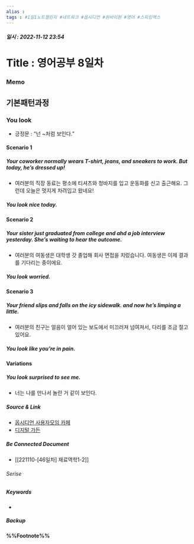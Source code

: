 ```yaml
---
alias : 
tags : #1일1노트챌린지 #네트워크 #옵시디언 #원바이원 #영어 #스피킹맥스
---
```


##### 일시 : 2022-11-12 23:54

# Title : 영어공부 8일차

### Memo

## 기본패턴과정

### You look
- 긍정문 : “넌 ~처럼 보인다.”

#### Scenario 1

##### Your coworker normally wears T-shirt, jeans, and sneakers to work. But today, he’s dressed up!
- 여러분의 직장 동료는 평소에 티셔츠와 청바지를 입고 운동화를 신고 출근해요. 그런데 오늘은 멋지게 차려입고 왔네요!

##### You look nice today.

#### Scenario 2

##### Your sister just graduated from college and ahd a job interview yesterday. She’s waiting to hear the outcome.
- 여러분의 여동생은 대학생 갓 졸업해 회사 면접을 치렀습니다. 여동생은 이제 결과를 기다리는 중이에요.

##### You look worried.

#### Scenario 3

##### Your friend slips and falls on the icy sidewalk. and now he’s limping a little.
- 여러분의 친구는 얼음이 얼어 있는 보도에서 미끄러져 넘여져서, 다리를 조금 절고 있어요.

##### You look like you’re in pain.

#### Variations

##### You look surprised to see me.
- 너는 나를 만나서 놀란 거 같이 보인다.

##### Source & Link
- [옵시디언 사용자모임 카페](https://cafe.naver.com/obsidianary/2400)
- [디지털 가든](https://chunghasull.netlify.app/221112-47일차-영어공부-8일차)

##### Be Connected Document
- [[221110-[46일차] 재료역학1-2]]

###### Serise


##### Keywords
- 

##### Backup


#### %%Footnote%%

[^1]: 